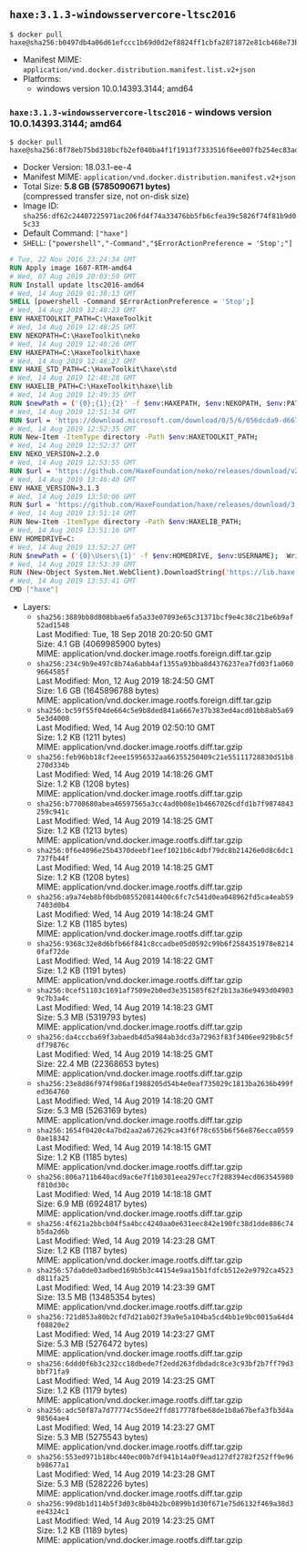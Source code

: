 ## `haxe:3.1.3-windowsservercore-ltsc2016`

```console
$ docker pull haxe@sha256:b0497db4a06d61efccc1b69d0d2ef8824ff1cbfa2871872e81cb468e73b2dc23
```

-	Manifest MIME: `application/vnd.docker.distribution.manifest.list.v2+json`
-	Platforms:
	-	windows version 10.0.14393.3144; amd64

### `haxe:3.1.3-windowsservercore-ltsc2016` - windows version 10.0.14393.3144; amd64

```console
$ docker pull haxe@sha256:8f78eb75bd318bcfb2ef040ba4f1f1913f7333516f6ee007fb254ec83ad38b6c
```

-	Docker Version: 18.03.1-ee-4
-	Manifest MIME: `application/vnd.docker.distribution.manifest.v2+json`
-	Total Size: **5.8 GB (5785090671 bytes)**  
	(compressed transfer size, not on-disk size)
-	Image ID: `sha256:df62c24407225971ac206fd4f74a33476bb5fb6cfea39c5826f74f81b9d05c33`
-	Default Command: `["haxe"]`
-	`SHELL`: `["powershell","-Command","$ErrorActionPreference = 'Stop';"]`

```dockerfile
# Tue, 22 Nov 2016 23:24:34 GMT
RUN Apply image 1607-RTM-amd64
# Wed, 07 Aug 2019 20:03:59 GMT
RUN Install update ltsc2016-amd64
# Wed, 14 Aug 2019 01:38:13 GMT
SHELL [powershell -Command $ErrorActionPreference = 'Stop';]
# Wed, 14 Aug 2019 12:48:23 GMT
ENV HAXETOOLKIT_PATH=C:\HaxeToolkit
# Wed, 14 Aug 2019 12:48:25 GMT
ENV NEKOPATH=C:\HaxeToolkit\neko
# Wed, 14 Aug 2019 12:48:26 GMT
ENV HAXEPATH=C:\HaxeToolkit\haxe
# Wed, 14 Aug 2019 12:48:27 GMT
ENV HAXE_STD_PATH=C:\HaxeToolkit\haxe\std
# Wed, 14 Aug 2019 12:48:28 GMT
ENV HAXELIB_PATH=C:\HaxeToolkit\haxe\lib
# Wed, 14 Aug 2019 12:49:35 GMT
RUN $newPath = ('{0};{1};{2}' -f $env:HAXEPATH, $env:NEKOPATH, $env:PATH); 	Write-Host ('Updating PATH: {0}' -f $newPath); 	[Environment]::SetEnvironmentVariable('PATH', $newPath, [EnvironmentVariableTarget]::Machine);
# Wed, 14 Aug 2019 12:51:34 GMT
RUN $url = 'https://download.microsoft.com/download/0/5/6/056dcda9-d667-4e27-8001-8a0c6971d6b1/vcredist_x86.exe'; 	Write-Host ('Downloading {0} ...' -f $url); 	[Net.ServicePointManager]::SecurityProtocol = [Net.SecurityProtocolType]::Tls12; 	Invoke-WebRequest -Uri $url -OutFile 'vcredist_x86.exe'; 		Write-Host 'Verifying sha256 (89f4e593ea5541d1c53f983923124f9fd061a1c0c967339109e375c661573c17) ...'; 	if ((Get-FileHash vcredist_x86.exe -Algorithm sha256).Hash -ne '89f4e593ea5541d1c53f983923124f9fd061a1c0c967339109e375c661573c17') { 		Write-Host 'FAILED!'; 		exit 1; 	}; 		Write-Host 'Installing ...'; 	Start-Process -FilePath "vcredist_x86.exe" -ArgumentList "/Q" -Wait; 		Write-Host 'Removing installer...'; 	Remove-Item .\vcredist_x86.exe; 		Write-Host 'Complete.';
# Wed, 14 Aug 2019 12:52:35 GMT
RUN New-Item -ItemType directory -Path $env:HAXETOOLKIT_PATH;
# Wed, 14 Aug 2019 12:52:37 GMT
ENV NEKO_VERSION=2.2.0
# Wed, 14 Aug 2019 12:53:55 GMT
RUN $url = 'https://github.com/HaxeFoundation/neko/releases/download/v2-2-0/neko-2.2.0-win.zip'; 	Write-Host ('Downloading {0} ...' -f $url); 	[Net.ServicePointManager]::SecurityProtocol = [Net.SecurityProtocolType]::Tls12; 	Invoke-WebRequest -Uri $url -OutFile 'neko.zip'; 		Write-Host 'Verifying sha256 (93d7ca96698a6825f38ca8eea49e2e6b691c0849270174f6c1bd531290db8d69) ...'; 	if ((Get-FileHash neko.zip -Algorithm sha256).Hash -ne '93d7ca96698a6825f38ca8eea49e2e6b691c0849270174f6c1bd531290db8d69') { 		Write-Host 'FAILED!'; 		exit 1; 	}; 		Write-Host 'Expanding ...'; 	New-Item -ItemType directory -Path tmp; 	Expand-Archive -Path neko.zip -DestinationPath tmp; 	if (Test-Path tmp\neko.exe) { Move-Item tmp $env:NEKOPATH } 	else { Move-Item (Resolve-Path tmp\neko* | Select -ExpandProperty Path) $env:NEKOPATH }; 		Write-Host 'Removing ...'; 	Remove-Item -Path neko.zip, tmp -Force -Recurse -ErrorAction Ignore; 		Write-Host 'Verifying install ...'; 	Write-Host '  neko -version'; neko -version; 		Write-Host 'Complete.';
# Wed, 14 Aug 2019 13:46:40 GMT
ENV HAXE_VERSION=3.1.3
# Wed, 14 Aug 2019 13:50:06 GMT
RUN $url = 'https://github.com/HaxeFoundation/haxe/releases/download/3.1.3/haxe-3.1.3-win.zip'; 	Write-Host ('Downloading {0} ...' -f $url); 	[Net.ServicePointManager]::SecurityProtocol = [Net.SecurityProtocolType]::Tls12; 	Invoke-WebRequest -Uri $url -OutFile haxe.zip; 		Write-Host 'Verifying sha256 (4cf84cdbf7960a61ae70b0d9166c6f9bde16388c3b81e54af91446f4c9e44ae4) ...'; 	if ((Get-FileHash haxe.zip -Algorithm sha256).Hash -ne '4cf84cdbf7960a61ae70b0d9166c6f9bde16388c3b81e54af91446f4c9e44ae4') { 		Write-Host 'FAILED!'; 		exit 1; 	}; 		Write-Host 'Expanding ...'; 	New-Item -ItemType directory -Path tmp; 	Expand-Archive -Path haxe.zip -DestinationPath tmp; 	if (Test-Path tmp\haxe.exe) { Move-Item tmp $env:HAXEPATH } 	else { Move-Item (Resolve-Path tmp\haxe* | Select -ExpandProperty Path) $env:HAXEPATH }; 		Write-Host 'Removing ...'; 	Remove-Item -Path haxe.zip, tmp -Force -Recurse -ErrorAction Ignore; 		Write-Host 'Verifying install ...'; 	Write-Host '  haxe -version'; haxe -version; 	Write-Host '  haxelib version'; haxelib version; 		Write-Host 'Complete.';
# Wed, 14 Aug 2019 13:51:14 GMT
RUN New-Item -ItemType directory -Path $env:HAXELIB_PATH;
# Wed, 14 Aug 2019 13:51:16 GMT
ENV HOMEDRIVE=C:
# Wed, 14 Aug 2019 13:52:27 GMT
RUN $newPath = ('{0}\Users\{1}' -f $env:HOMEDRIVE, $env:USERNAME); 	Write-Host ('Updating HOMEPATH: {0}' -f $newPath); 	[Environment]::SetEnvironmentVariable('HOMEPATH', $newPath, [EnvironmentVariableTarget]::Machine);
# Wed, 14 Aug 2019 13:53:39 GMT
RUN (New-Object System.Net.WebClient).DownloadString('https://lib.haxe.org') >$null
# Wed, 14 Aug 2019 13:53:41 GMT
CMD ["haxe"]
```

-	Layers:
	-	`sha256:3889bb8d808bbae6fa5a33e07093e65c31371bcf9e4c38c21be6b9af52ad1548`  
		Last Modified: Tue, 18 Sep 2018 20:20:50 GMT  
		Size: 4.1 GB (4069985900 bytes)  
		MIME: application/vnd.docker.image.rootfs.foreign.diff.tar.gzip
	-	`sha256:234c9b9e497c8b74a6abb4af1355a93bba8d4376237ea7fd03f1a0609664585f`  
		Last Modified: Mon, 12 Aug 2019 18:24:50 GMT  
		Size: 1.6 GB (1645896788 bytes)  
		MIME: application/vnd.docker.image.rootfs.foreign.diff.tar.gzip
	-	`sha256:bc59f55f04de664c5e9b8ded841a6667e37b383ed4acd01bb8ab5a695e3d4000`  
		Last Modified: Wed, 14 Aug 2019 02:50:10 GMT  
		Size: 1.2 KB (1211 bytes)  
		MIME: application/vnd.docker.image.rootfs.diff.tar.gzip
	-	`sha256:feb96bb18cf2eee15956532aa66355250409c21e55111728830d51b8270d334b`  
		Last Modified: Wed, 14 Aug 2019 14:18:26 GMT  
		Size: 1.2 KB (1208 bytes)  
		MIME: application/vnd.docker.image.rootfs.diff.tar.gzip
	-	`sha256:b7708680abea46597565a3cc4ad0b08e1b4667026cdfd1b7f9874843259c941c`  
		Last Modified: Wed, 14 Aug 2019 14:18:25 GMT  
		Size: 1.2 KB (1213 bytes)  
		MIME: application/vnd.docker.image.rootfs.diff.tar.gzip
	-	`sha256:0f6e4096e25b4370deebf1eef1021b6c4dbf79dc8b21426e0d8c6dc1737fb44f`  
		Last Modified: Wed, 14 Aug 2019 14:18:25 GMT  
		Size: 1.2 KB (1208 bytes)  
		MIME: application/vnd.docker.image.rootfs.diff.tar.gzip
	-	`sha256:a9a74eb8bf0bdb085520814400c6fc7c541d0ea048962fd5ca4eab597403d0b4`  
		Last Modified: Wed, 14 Aug 2019 14:18:24 GMT  
		Size: 1.2 KB (1185 bytes)  
		MIME: application/vnd.docker.image.rootfs.diff.tar.gzip
	-	`sha256:9368c32e8d6bfb66f841c8ccadbe05d0592c99b6f2584351978e82140faf72de`  
		Last Modified: Wed, 14 Aug 2019 14:18:22 GMT  
		Size: 1.2 KB (1191 bytes)  
		MIME: application/vnd.docker.image.rootfs.diff.tar.gzip
	-	`sha256:0cef51103c1691af7509e2b0ed3e351585f62f2b13a36e9493d049039c7b3a4c`  
		Last Modified: Wed, 14 Aug 2019 14:18:23 GMT  
		Size: 5.3 MB (5319793 bytes)  
		MIME: application/vnd.docker.image.rootfs.diff.tar.gzip
	-	`sha256:da4cccba69f3abaedb4d5a984ab3dcd3a72963f83f3406ee929b8c5fdf79876c`  
		Last Modified: Wed, 14 Aug 2019 14:18:25 GMT  
		Size: 22.4 MB (22368653 bytes)  
		MIME: application/vnd.docker.image.rootfs.diff.tar.gzip
	-	`sha256:23e8d86f974f986af1988205d54b4e0eaf735029c1813ba2636b499fed364760`  
		Last Modified: Wed, 14 Aug 2019 14:18:20 GMT  
		Size: 5.3 MB (5263169 bytes)  
		MIME: application/vnd.docker.image.rootfs.diff.tar.gzip
	-	`sha256:1654f0420c4a7bd2aa2a672629ca43f6f78c655b6f56e876ecca05590ae18342`  
		Last Modified: Wed, 14 Aug 2019 14:18:15 GMT  
		Size: 1.2 KB (1185 bytes)  
		MIME: application/vnd.docker.image.rootfs.diff.tar.gzip
	-	`sha256:806a711b640acd9ac6e7f1b0301eea297ecc7f288394ecd063545980f810d30c`  
		Last Modified: Wed, 14 Aug 2019 14:18:18 GMT  
		Size: 6.9 MB (6924817 bytes)  
		MIME: application/vnd.docker.image.rootfs.diff.tar.gzip
	-	`sha256:4f621a2bbcb04f5a4bcc4240aa0e631eec842e190fc38d1dde886c74b5da2d6b`  
		Last Modified: Wed, 14 Aug 2019 14:23:28 GMT  
		Size: 1.2 KB (1187 bytes)  
		MIME: application/vnd.docker.image.rootfs.diff.tar.gzip
	-	`sha256:57da0de03adbed169b5b3c44154e9aa15b1fdfcb512e2e9792ca4523d811fa25`  
		Last Modified: Wed, 14 Aug 2019 14:23:39 GMT  
		Size: 13.5 MB (13485354 bytes)  
		MIME: application/vnd.docker.image.rootfs.diff.tar.gzip
	-	`sha256:721d853a80b2cfd7d21ab02f39a9e5a104ba5cd4bb1e9bc0015a64d4f08820e2`  
		Last Modified: Wed, 14 Aug 2019 14:23:27 GMT  
		Size: 5.3 MB (5276472 bytes)  
		MIME: application/vnd.docker.image.rootfs.diff.tar.gzip
	-	`sha256:6ddd0f6b3c232cc18dbede7f2edd263fdbdadc8ce3c93bf2b7ff79d3bbf71fa9`  
		Last Modified: Wed, 14 Aug 2019 14:23:25 GMT  
		Size: 1.2 KB (1179 bytes)  
		MIME: application/vnd.docker.image.rootfs.diff.tar.gzip
	-	`sha256:adc50f87a7d77774c55dee2ffd817778fbe68de1b8a67befa3fb3d4a98564ae4`  
		Last Modified: Wed, 14 Aug 2019 14:23:27 GMT  
		Size: 5.3 MB (5275543 bytes)  
		MIME: application/vnd.docker.image.rootfs.diff.tar.gzip
	-	`sha256:553ed971b18bc440ec00b7df941b14a0f9ead127df2782f252ff9e96b98677a1`  
		Last Modified: Wed, 14 Aug 2019 14:23:28 GMT  
		Size: 5.3 MB (5282226 bytes)  
		MIME: application/vnd.docker.image.rootfs.diff.tar.gzip
	-	`sha256:99d8b1d114b5f3d03c8b04b2bc0899b1d30f671e75d6132f469a38d3ee4324c1`  
		Last Modified: Wed, 14 Aug 2019 14:23:25 GMT  
		Size: 1.2 KB (1189 bytes)  
		MIME: application/vnd.docker.image.rootfs.diff.tar.gzip
